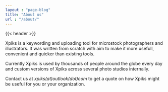```yaml
---
layout : "page-blog"
title: "About us"
url : "/about/"
---
```

{{< header >}}
<div class="row">
  <div class="small-12">
    <div class="single-post">
      <div class="post-item">
        <div class="post-content">
          <p> Xpiks is a keywording and uploading tool for microstock photographers and illustrators. It was written from scratch with aim to make it more usefull, convenient and quicker than existing tools.
          </p>
          <p>
            Currently Xpiks is used by thousands of people around the globe every day and custom versions of Xpiks across several photo studios internally.
          </p>
          <p>
            Contact us at <i>xpiks(at)outlook(dot)com</i> to get a quote on how Xpiks might be useful for you or your organization.
          </p>
        </div>
      </div>
    </div>
  </div>
</div>
